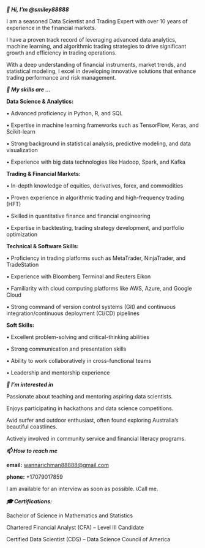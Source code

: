***👋 Hi, I’m @smiley88888***
  
  I am a seasoned Data Scientist and Trading Expert with over 10 years of experience in the financial markets.
  
  I have a proven track record of leveraging advanced data analytics, machine learning, and algorithmic trading strategies to drive significant growth and efficiency in trading operations.
  
  With a deep understanding of financial instruments, market trends, and statistical modeling, I excel in developing innovative solutions that enhance trading performance and risk management.

  
***🌱 My skills are ...***

**Data Science & Analytics:**

•	Advanced proficiency in Python, R, and SQL

•	Expertise in machine learning frameworks such as TensorFlow, Keras, and Scikit-learn

•	Strong background in statistical analysis, predictive modeling, and data visualization

•	Experience with big data technologies like Hadoop, Spark, and Kafka

**Trading & Financial Markets:**

•	In-depth knowledge of equities, derivatives, forex, and commodities

•	Proven experience in algorithmic trading and high-frequency trading (HFT)

•	Skilled in quantitative finance and financial engineering

•	Expertise in backtesting, trading strategy development, and portfolio optimization

**Technical & Software Skills:**

•	Proficiency in trading platforms such as MetaTrader, NinjaTrader, and TradeStation

•	Experience with Bloomberg Terminal and Reuters Eikon

•	Familiarity with cloud computing platforms like AWS, Azure, and Google Cloud

•	Strong command of version control systems (Git) and continuous integration/continuous deployment (CI/CD) pipelines

**Soft Skills:**

•	Excellent problem-solving and critical-thinking abilities

•	Strong communication and presentation skills

•	Ability to work collaboratively in cross-functional teams

•	Leadership and mentorship experience

  
***👀 I’m interested in***
  
  Passionate about teaching and mentoring aspiring data scientists.
  
  Enjoys participating in hackathons and data science competitions.
  
  Avid surfer and outdoor enthusiast, often found exploring Australia’s beautiful coastlines.
  
  Actively involved in community service and financial literacy programs.


***📫 How to reach me***

**email:** wannarichman88888@gmail.com

**phone:** +17079017859

I am available for an interview as soon as possible.  📞Call me.

***🎓 Certifications:***

Bachelor of Science in Mathematics and Statistics

Chartered Financial Analyst (CFA) – Level III Candidate

Certified Data Scientist (CDS) – Data Science Council of America
